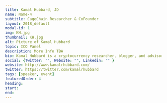 ```yaml
---
title: Kamal Hubbard, JD
name: Name-4
subtitle: CageChain Researcher & CoFounder
layout: 2018_default
modal-id: 1
img: KH.jpg
thumbnail: KH.jpg
alt: Picture of Kamal Hubbard
topic: ICO Panel
description: More Info TBA
bio: Kamal Hubbard is a cryptocurrency researcher, blogger, and advisor.  He began his exploration of blockchain technology in 2013 after learning about Bitcoin while conducting research into securities litigation at the Rock Center for Corporate Governance at Stanford University.  Mr. Hubbard went on to steadfastly watch the cryptocurrency markets and its patterns of fraud and losses.  Kamal is a former Mayoral Appointee to the San Francisco Airport Commission’s Office of Social Responsibility and Community Sustainability.  In that position, Mr. Hubbard certified small businesses under the Airport Concession Disadvantaged Business Enterprise (“ACDBE”) program.  Kamal joined CageChain with the dual purpose of shortening the learning curve associated with blockchain technology and quickening wide scale cryptocurrency adoption.  Mr. Hubbard has served as a member of the board of Sustainable San Mateo County and the former Chair of the California Unified Certification Program's ACDBE cluster.  Kamal has served as an advisor to the Tao Music Blockchain (XTO) and is assisting with the upcoming launch of AltMarket, Inc.
social: {Twitter: "", Website: "", Linkedin: "" }
website: http://www.kamalrhubbard.com/
twitter: https://twitter.com/kamalrhubbard
tags: [speaker, event]
featuredOrder: 4
heading: 
start: 
end: 
---
```

